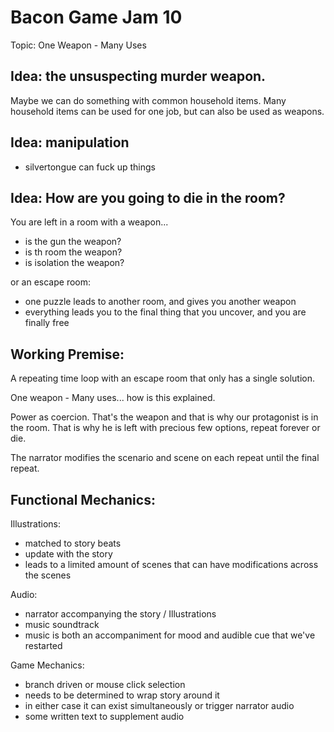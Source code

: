 # Bacon Game Jam 10

Topic: One Weapon - Many Uses

## Idea: the unsuspecting murder weapon.

Maybe we can do something with common household items. Many household items can
be used for one job, but can also be used as weapons.

## Idea: manipulation

* silvertongue can fuck up things

## Idea: How are you going to die in the room?

You are left in a room with a weapon...
* is the gun the weapon?
* is th room the weapon?
* is isolation the weapon?

or an escape room:

* one puzzle leads to another room, and gives you another weapon
* everything leads you to the final thing that you uncover, and you are finally
  free


## Working Premise:

A repeating time loop with an escape room that only has a single solution.

One weapon - Many uses... how is this explained.

Power as coercion. That's the weapon and that is why our protagonist is in the room. That is why he is left with precious few options, repeat forever or die.

The narrator modifies the scenario and scene on each repeat until the final repeat.


## Functional Mechanics:

Illustrations:
* matched to story beats
* update with the story
* leads to a limited amount of scenes that can have modifications across the scenes

Audio:
* narrator accompanying the story / Illustrations
* music soundtrack
* music is both an accompaniment for mood and audible cue that we've restarted

Game Mechanics:
* branch driven or mouse click selection
* needs to be determined to wrap story around it
* in either case it can exist simultaneously or trigger narrator audio
* some written text to supplement audio
